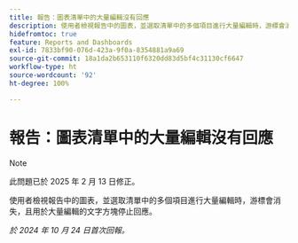 ```yaml
---
title: 報告：圖表清單中的大量編輯沒有回應
description: 使用者檢視報告中的圖表，並選取清單中的多個項目進行大量編輯時，游標會消失，且用於大量編輯的文字方塊停止回應。
hidefromtoc: true
feature: Reports and Dashboards
exl-id: 7833bf90-076d-423a-9f0a-8354881a9a69
source-git-commit: 18a1da2b653110f6320dd83d5bf4c31130cf6647
workflow-type: ht
source-wordcount: '92'
ht-degree: 100%

---
```


# 報告：圖表清單中的大量編輯沒有回應

>[!NOTE]
>
>此問題已於 2025 年 2 月 13 日修正。

使用者檢視報告中的圖表，並選取清單中的多個項目進行大量編輯時，游標會消失，且用於大量編輯的文字方塊停止回應。

_於 2024 年 10 月 24 日首次回報。_

